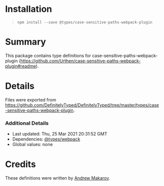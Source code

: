 # Installation
> `npm install --save @types/case-sensitive-paths-webpack-plugin`

# Summary
This package contains type definitions for case-sensitive-paths-webpack-plugin (https://github.com/Urthen/case-sensitive-paths-webpack-plugin#readme).

# Details
Files were exported from https://github.com/DefinitelyTyped/DefinitelyTyped/tree/master/types/case-sensitive-paths-webpack-plugin.

### Additional Details
 * Last updated: Thu, 25 Mar 2021 20:31:52 GMT
 * Dependencies: [@types/webpack](https://npmjs.com/package/@types/webpack)
 * Global values: none

# Credits
These definitions were written by [Andrew Makarov](https://github.com/r3nya).
